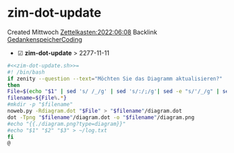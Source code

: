 # zim-dot-update
Created Mittwoch [Zettelkasten:2022:06:08]()
Backlink [GedankenspeicherCoding](../GedankenspeicherCoding.md)

* ☑ **zim-dot-update**  >  2277-11-11




```bash
#<<zim-dot-update.sh>>=
#! /bin/bash
if zenity --question --text="Möchten Sie das Diagramm aktualisieren?"
then 
File=$(echo "$1" | sed 's/ /_/g' | sed 's/:/;/g'| sed -e "s/'/_/g" | sed 's/\"//g')
filename=${File%.*}
#mkdir -p "$filename"
noweb.py -Rdiagram.dot "$File" > "$filename"/diagram.dot
dot -Tpng "$filename"/diagram.dot -o "$filename"/diagram.png
#echo "{{./diagram.png?type=diagram}}"
#echo "$1" "$2" "$3" > ~/log.txt
fi
@
```

